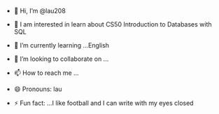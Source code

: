 - 👋 Hi, I’m @lau208

- 👀 I am interested in 
learn about CS50 Introduction to Databases with SQL
- 🌱 I’m currently learning ...English 
- 💞️ I’m looking to collaborate on ...
- 📫 How to reach me ...
- 😄 Pronouns: lau
- ⚡ Fun fact: ...I like football and I can write with my eyes closed

<!---
lau208/lau208 is a ✨ special ✨ repository because its `README.md` (this file) appears on your GitHub profile.
You can click the Preview link to take a look at your changes.
--->
